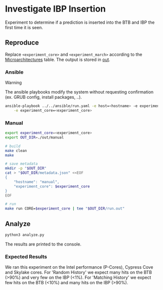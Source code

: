 
# Investigate IBP Insertion

Experiment to determine if a prediction is inserted into the BTB and IBP the first time it is seen.


## Reproduce

Replace `<experiment_core>` and `<experiment_march>` according to the [Microarchitectures](../../README.md#microarchitectures) table. The output is stored in [out](./out).

### Ansible

> [!WARNING]
> The ansible playbooks modify the system without requesting confirmation (ex. GRUB config, install packages, ..).

```bash
ansible-playbook ../../ansible/run.yaml -e host=<hostname> -e experiment=exp-ibp-insertion \
    -e experiment_core=<experiment_core>
```


### Manual

```bash
export experiment_core=<experiment_core>
export OUT_DIR=./out/manual

# build
make clean
make

# save metadata
mkdir -p "$OUT_DIR"
cat > "$OUT_DIR/metadata.json" <<EOF
{
    "hostname": "manual",
    "experiment_core": $experiment_core
}
EOF

# run
make run CORE=$experiment_core | tee "$OUT_DIR/run.out"
```


## Analyze

```bash
python3 analyze.py
```

The results are printed to the console.

### Expected Results

We ran this experiment on the Intel performance (P-Cores), Cypress Cove and Skylake cores.
For 'Random History' we expect many hits on the BTB (>90%) and very few on the IBP (<1%).
For 'Matching History' we expect few hits on the BTB (<10%) and many hits on the IBP (>90%).